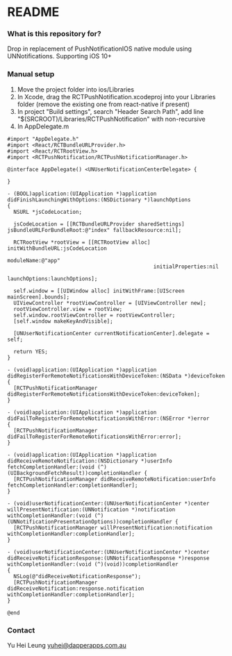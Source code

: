 # README #

### What is this repository for? ###

Drop in replacement of PushNotificationIOS native module using UNNotifications. Supporting iOS 10+

### Manual setup ###

1) Move the project folder into ios/Libraries
2) In Xcode, drag the RCTPushNotification.xcodeproj into your Libraries folder (remove the existing one from react-native if present)
3) In project "Build settings", search "Header Search Path", add line "$(SRCROOT)/Libraries/RCTPushNotification" with non-recursive
4) In AppDelegate.m

```
#import "AppDelegate.h"
#import <React/RCTBundleURLProvider.h>
#import <React/RCTRootView.h>
#import <RCTPushNotification/RCTPushNotificationManager.h>

@interface AppDelegate() <UNUserNotificationCenterDelegate> {
  
}

- (BOOL)application:(UIApplication *)application didFinishLaunchingWithOptions:(NSDictionary *)launchOptions
{ 
  NSURL *jsCodeLocation;

  jsCodeLocation = [[RCTBundleURLProvider sharedSettings] jsBundleURLForBundleRoot:@"index" fallbackResource:nil];

  RCTRootView *rootView = [[RCTRootView alloc] initWithBundleURL:jsCodeLocation
                                                      moduleName:@"app"
                                               initialProperties:nil
                                                   launchOptions:launchOptions];
  
  self.window = [[UIWindow alloc] initWithFrame:[UIScreen mainScreen].bounds];
  UIViewController *rootViewController = [UIViewController new];
  rootViewController.view = rootView;
  self.window.rootViewController = rootViewController;
  [self.window makeKeyAndVisible];
  
  [UNUserNotificationCenter currentNotificationCenter].delegate = self;

  return YES;
}

- (void)application:(UIApplication *)application didRegisterForRemoteNotificationsWithDeviceToken:(NSData *)deviceToken
{
  [RCTPushNotificationManager didRegisterForRemoteNotificationsWithDeviceToken:deviceToken];
}

- (void)application:(UIApplication *)application didFailToRegisterForRemoteNotificationsWithError:(NSError *)error
{
  [RCTPushNotificationManager didFailToRegisterForRemoteNotificationsWithError:error];
}

- (void)application:(UIApplication *)application didReceiveRemoteNotification:(NSDictionary *)userInfo fetchCompletionHandler:(void (^)(UIBackgroundFetchResult))completionHandler {
  [RCTPushNotificationManager didReceiveRemoteNotification:userInfo fetchCompletionHandler:completionHandler];
}

- (void)userNotificationCenter:(UNUserNotificationCenter *)center willPresentNotification:(UNNotification *)notification withCompletionHandler:(void (^)(UNNotificationPresentationOptions))completionHandler {
  [RCTPushNotificationManager willPresentNotification:notification withCompletionHandler:completionHandler];
}

- (void)userNotificationCenter:(UNUserNotificationCenter *)center didReceiveNotificationResponse:(UNNotificationResponse *)response withCompletionHandler:(void (^)(void))completionHandler
{
  NSLog(@"didReceiveNotificationResponse");
  [RCTPushNotificationManager didReceiveNotification:response.notification withCompletionHandler:completionHandler];
}

@end

```

### Contact ###
Yu Hei Leung
yuhei@dapperapps.com.au